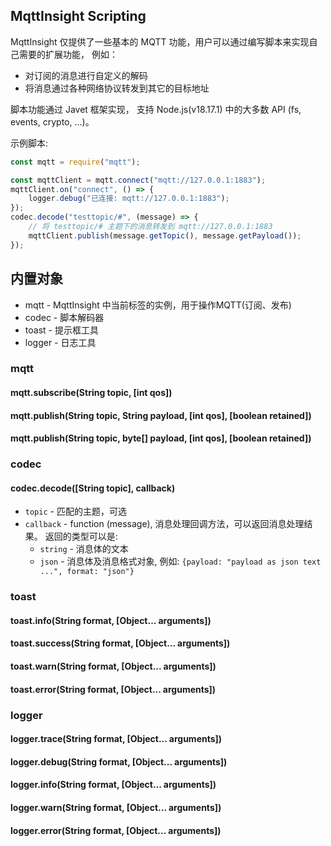 MqttInsight Scripting
--
MqttInsight 仅提供了一些基本的 MQTT 功能，用户可以通过编写脚本来实现自己需要的扩展功能，
例如：

* 对订阅的消息进行自定义的解码
* 将消息通过各种网络协议转发到其它的目标地址

脚本功能通过 Javet 框架实现， 支持 Node.js(v18.17.1) 中的大多数 API (fs, events, crypto, ...)。

示例脚本:

```javascript
const mqtt = require("mqtt");

const mqttClient = mqtt.connect("mqtt://127.0.0.1:1883");
mqttClient.on("connect", () => {
    logger.debug("已连接: mqtt://127.0.0.1:1883");
});
codec.decode("testtopic/#", (message) => {
    // 将 testtopic/# 主题下的消息转发到 mqtt://127.0.0.1:1883
    mqttClient.publish(message.getTopic(), message.getPayload());
});
```

## 内置对象

* mqtt - MqttInsight 中当前标签的实例，用于操作MQTT(订阅、发布)
* codec - 脚本解码器
* toast - 提示框工具
* logger - 日志工具

### mqtt

#### mqtt.subscribe(String topic, [int qos])

#### mqtt.publish(String topic, String payload, [int qos], [boolean retained])

#### mqtt.publish(String topic, byte[] payload, [int qos], [boolean retained])

### codec

#### codec.decode([String topic], callback)

* `topic` - 匹配的主题，可选
* `callback` - function (message), 消息处理回调方法，可以返回消息处理结果。 返回的类型可以是:
    - `string` - 消息体的文本
    - `json` - 消息体及消息格式对象, 例如: `{payload: "payload as json text ...", format: "json"}`

### toast

#### toast.info(String format, [Object... arguments])

#### toast.success(String format, [Object... arguments])

#### toast.warn(String format, [Object... arguments])

#### toast.error(String format, [Object... arguments])

### logger

#### logger.trace(String format, [Object... arguments])

#### logger.debug(String format, [Object... arguments])

#### logger.info(String format, [Object... arguments])

#### logger.warn(String format, [Object... arguments])

#### logger.error(String format, [Object... arguments])
